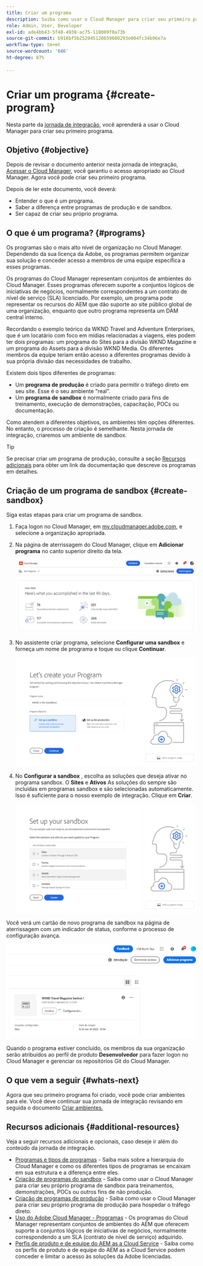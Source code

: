 ```yaml
---
title: Criar um programa
description: Saiba como usar o Cloud Manager para criar seu primeiro programa.
role: Admin, User, Developer
exl-id: ade4bb43-5f48-4938-ac75-118009f0a73b
source-git-commit: b916bf5b252045120659600293e004fc34b96e7a
workflow-type: tm+mt
source-wordcount: '686'
ht-degree: 87%

---
```


# Criar um programa {#create-program}

Nesta parte da [jornada de integração,](overview.md) você aprenderá a usar o Cloud Manager para criar seu primeiro programa.

## Objetivo {#objective}

Depois de revisar o documento anterior nesta jornada de integração, [Acessar o Cloud Manager,](cloud-manager.md) você garantiu o acesso apropriado ao Cloud Manager. Agora você pode criar seu primeiro programa.

Depois de ler este documento, você deverá:

* Entender o que é um programa.
* Saber a diferença entre programas de produção e de sandbox.
* Ser capaz de criar seu próprio programa.

## O que é um programa? {#programs}

Os programas são o mais alto nível de organização no Cloud Manager. Dependendo da sua licença da Adobe, os programas permitem organizar sua solução e conceder acesso a membros de uma equipe específica a esses programas.

Os programas do Cloud Manager representam conjuntos de ambientes do Cloud Manager. Esses programas oferecem suporte a conjuntos lógicos de iniciativas de negócios, normalmente correspondentes a um contrato de nível de serviço (SLA) licenciado. Por exemplo, um programa pode representar os recursos do AEM que dão suporte ao site público global de uma organização, enquanto que outro programa representa um DAM central interno.

Recordando o exemplo teórico da WKND Travel and Adventure Enterprises, que é um locatário com foco em mídias relacionadas a viagens, eles podem ter dois programas: um programa do Sites para a divisão WKND Magazine e um programa do Assets para a divisão WKND Media. Os diferentes membros da equipe teriam então acesso a diferentes programas devido à sua própria divisão das necessidades de trabalho.

Existem dois tipos diferentes de programas:

* Um **programa de produção** é criado para permitir o tráfego direto em seu site. Esse é o seu ambiente “real”.
* Um **programa de sandbox** é normalmente criado para fins de treinamento, execução de demonstrações, capacitação, POCs ou documentação.

Como atendem a diferentes objetivos, os ambientes têm opções diferentes. No entanto, o processo de criação é semelhante. Nesta jornada de integração, criaremos um ambiente de sandbox.

>[!TIP]
>
>Se precisar criar um programa de produção, consulte a seção [Recursos adicionais](#additional-resources) para obter um link da documentação que descreve os programas em detalhes.

## Criação de um programa de sandbox {#create-sandbox}

Siga estas etapas para criar um programa de sandbox.

1. Faça logon no Cloud Manager, em [my.cloudmanager.adobe.com](https://my.cloudmanager.adobe.com/), e selecione a organização apropriada.

1. Na página de aterrissagem do Cloud Manager, clique em **Adicionar programa** no canto superior direito da tela.

   ![Página de aterrissagem do Cloud Manager](/help/implementing/cloud-manager/getting-access-to-aem-in-cloud/assets/cloud-manager-my-programs.png)

1. No assistente criar programa, selecione **Configurar uma sandbox** e forneça um nome de programa e toque ou clique **Continuar**.

   ![Criação de tipo de programa](/help/implementing/cloud-manager/getting-access-to-aem-in-cloud/assets/create-sandbox.png)

1. No **Configurar a sandbox** , escolha as soluções que deseja ativar no programa sandbox. O **Sites** e **Ativos** As soluções do sempre são incluídas em programas sandbox e são selecionadas automaticamente. Isso é suficiente para o nosso exemplo de integração. Clique em **Criar**.

   ![Seleção da solução](assets/set-up-sandbox-onboarding.png)

Você verá um cartão de novo programa de sandbox na página de aterrissagem com um indicador de status, conforme o processo de configuração avança.

![Criação de sandbox a partir da página de visão geral](/help/implementing/cloud-manager/getting-access-to-aem-in-cloud/assets/program-create-setupdemo2.png)

Quando o programa estiver concluído, os membros da sua organização serão atribuídos ao perfil de produto **Desenvolvedor** para fazer logon no Cloud Manager e gerenciar os repositórios Git do Cloud Manager.

## O que vem a seguir {#whats-next}

Agora que seu primeiro programa foi criado, você pode criar ambientes para ele. Você deve continuar sua jornada de integração revisando em seguida o documento [Criar ambientes.](create-environments.md)

## Recursos adicionais {#additional-resources}

Veja a seguir recursos adicionais e opcionais, caso deseje ir além do conteúdo da jornada de integração.

* [Programas e tipos de programas](/help/implementing/cloud-manager/getting-access-to-aem-in-cloud/program-types.md) - Saiba mais sobre a hierarquia do Cloud Manager e como os diferentes tipos de programas se encaixam em sua estrutura e a diferença entre eles.
* [Criação de programas do sandbox](/help/implementing/cloud-manager/getting-access-to-aem-in-cloud/creating-sandbox-programs.md) - Saiba como usar o Cloud Manager para criar seu próprio programa de sandbox para treinamentos, demonstrações, POCs ou outros fins de não produção.
* [Criação de programas de produção](/help/implementing/cloud-manager/getting-access-to-aem-in-cloud/creating-production-programs.md) - Saiba como usar o Cloud Manager para criar seu próprio programa de produção para hospedar o tráfego direto.
* [Uso do Adobe Cloud Manager - Programas](https://experienceleague.adobe.com/docs/experience-manager-learn/cloud-service/cloud-manager/programs.html?lang=pt-BR) - Os programas do Cloud Manager representam conjuntos de ambientes do AEM que oferecem suporte a conjuntos lógicos de iniciativas de negócios, normalmente correspondendo a um SLA (contrato de nível de serviço) adquirido.
* [Perfis de produto e de equipe do AEM as a Cloud Service](/help/onboarding/aem-cs-team-product-profiles.md) - Saiba como os perfis de produto e de equipe do AEM as a Cloud Service podem conceder e limitar o acesso às soluções da Adobe licenciadas.
